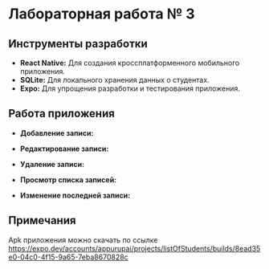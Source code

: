 # Лабораторная работа № 3

## Инструменты разработки

- **React Native:** Для создания кроссплатформенного мобильного приложения.
- **SQLite:** Для локального хранения данных о студентах.
- **Expo:** Для упрощения разработки и тестирования приложения.

## Работа приложения

- **Добавление записи:**

- **Редактирование записи:**

- **Удаление записи:**

- **Просмотр списка записей:**

- **Изменение последней записи:**

## Примечания

Apk приложения можно скачать по ссылке
https://expo.dev/accounts/appurupai/projects/listOfStudents/builds/8ead35e0-04c0-4f15-9a65-7eba8670828c
